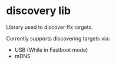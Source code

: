 # discovery lib

Library used to discover ffx targets.

Currently supports discovering targets via:

* USB (While in Fastboot mode)
* mDNS
